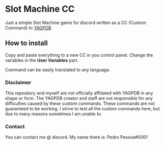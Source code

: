 # Slot Machine CC
Just a simple Slot Machine game for discord written as a CC (Custom Command) to [YAGPDB](https://yagpdb.xyz/)

## How to install
Copy and paste everything to a new CC in you control panel. Change the variables in the **User Variables** part.<p>
Command can be easily translated to any language. 
  
### Disclaimer
This repository and myself are not officially affiliated with YAGPDB in any shape or form. The YAGPDB creator and staff are not responsible for any difficulties caused by these custom commands. These commands are not guaranteed to be working. I strive to test all the custom commands here, but due to many reasons sometimes I am unable to.

### Contact
You can contact me @ discord. My name there is: Pedro Pessoa#0001
